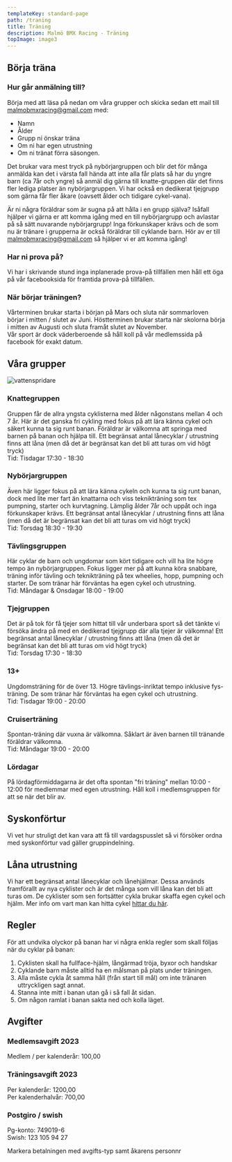 ```yaml
---
templateKey: standard-page
path: /traning
title: Träning
description: Malmö BMX Racing - Träning
topImage: image3
---
```


## Börja träna
### Hur går anmälning till?
Börja med att läsa på nedan om våra grupper och skicka sedan ett mail till malmobmxracing@gmail.com med:
- Namn
- Ålder
- Grupp ni önskar träna
- Om ni har egen utrustning
- Om ni tränat förra säsongen. 
 
Det brukar vara mest tryck på nybörjargruppen och blir det för många anmälda kan det i värsta fall hända att inte alla får plats så har du yngre barn (ca 7år och yngre) så anmäl dig gärna till knatte-gruppen där det finns fler lediga platser än nybörjargruppen. Vi har också en dedikerat tjejgrupp som gärna får fler åkare (oavsett ålder och tidigare cykel-vana).

Är ni några föräldrar som är sugna på att hålla i en grupp själva? Isåfall hjälper vi gärna er att komma igång med en till nybörjargrupp och avlastar på så sätt nuvarande nybörjargrupp! Inga förkunskaper krävs och de som nu är tränare i grupperna är också föräldrar till cyklande barn. Hör av er till malmobmxracing@gmail.com så hjälper vi er att komma igång!

### Har ni prova på?
Vi har i skrivande stund inga inplanerade prova-på tillfällen men håll ett öga på vår facebooksida för framtida prova-på tillfällen.

### När börjar träningen?
Vårterminen brukar starta i början på Mars och sluta när sommarloven börjar i  mitten / slutet av Juni. Höstterminen brukar starta när skolorna börja i mitten av Augusti och sluta framåt slutet av November.  
Vår sport är dock väderberoende så håll koll på vår medlemssida på facebook för exakt datum.

## Våra grupper
![vattenspridare](/img/vattenspridare.jpg#right)

### Knattegruppen
Gruppen får de allra yngsta cyklisterna med ålder någonstans mellan 4 och 7 år. Här är det ganska fri cykling med fokus på att lära känna cykel och säkert kunna ta sig runt banan.  Föräldrar är välkomna att springa med barnen på banan och hjälpa till. Ett begränsat antal lånecyklar / utrustning finns att låna (men då det är begränsat kan det bli att turas om vid högt tryck)  
Tid: Tisdagar 17:30 - 18:30  

### Nybörjargruppen
Även här ligger fokus på att lära känna cykeln och kunna  ta sig runt banan, dock med lite mer fart än knattarna och viss teknikträning som tex pumpning, starter och kurvtagning.  Lämplig ålder 7år och uppåt och inga förkunskaper krävs. Ett begränsat antal lånecyklar / utrustning finns att låna (men då det är begränsat kan det bli att turas om vid högt tryck)  
Tid: Torsdag 18:30 - 19:30  

### Tävlingsgruppen
Här cyklar de barn och ungdomar som kört tidigare och vill ha lite högre tempo än nybörjargruppen. Fokus ligger mer på att kunna köra snabbare, träning inför tävling och teknikträning på tex wheelies, hopp, pumpning och starter. De som tränar här förväntas ha egen cykel och utrustning.  
Tid: Måndagar & Onsdagar 18:00 - 19:00

### Tjejgruppen
Det är på tok för få tjejer som hittat till vår underbara sport så det tänkte vi försöka ändra på med en dedikerad tjejgrupp där alla tjejer är välkomna! Ett begränsat antal lånecyklar / utrustning finns att låna (men då det är begränsat kan det bli att turas om vid högt tryck)  
Tid: Torsdag 17:30 - 18:30

### 13+
Ungdomsträning för de över 13. Högre tävlings-inriktat tempo inklusive fys-träning. De som tränar här förväntas ha egen cykel och utrustning.  
Tid: Tisdagar 19:00 - 20:00  

### Cruiserträning
Spontan-träning där vuxna är välkomna. Såklart är även barnen till tränande föräldrar välkomna.  
Tid: Måndagar 19:00 - 20:00  

### Lördagar
På lördagförmiddagarna är det ofta spontan "fri träning" mellan 10:00 - 12:00 för medlemmar med egen utrustning. Håll koll i medlemsgruppen för att se när det blir av.

## Syskonförtur
Vi vet hur struligt det kan vara att få till vardagspusslet så vi försöker ordna med syskonförtur vad gäller gruppindelning.

## Låna utrustning
Vi har ett begränsat antal lånecyklar och lånehjälmar. Dessa används framförallt av nya cyklister och är det många som vill låna kan det bli att turas om. De cyklister som sen fortsätter cykla brukar skaffa egen cykel och hjälm. Mer info om vart man kan hitta cykel [hittar du här](/faq#utrustning).

## Regler
För att undvika olyckor på banan har vi några enkla regler som skall följas när du cyklar på banan:
1. Cyklisten skall ha fullface-hjälm, långärmad tröja, byxor och handskar
2. Cyklande barn måste alltid ha en målsman på plats under träningen.
3. Alla måste cykla åt samma håll (från start till mål) om inte tränaren uttryckligen sagt annat.
4. Stanna inte mitt i banan utan gå i så fall åt sidan.
5. Om någon ramlat i banan sakta ned och kolla läget.  

## Avgifter
### Medlemsavgift 2023
Medlem / per kalenderår: 100,00
 	 
### Träningsavgift 2023	 
Per kalenderår: 1200,00  
Per kalenderhalvår: 700,00  

### Postgiro / swish
Pg-konto: 749019-6  
Swish: 123 105 94 27  

Markera betalningen med avgifts-typ samt åkarens personnr  


